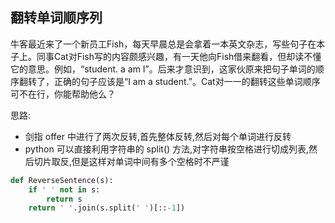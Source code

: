 ## 翻转单词顺序列

牛客最近来了一个新员工Fish，每天早晨总是会拿着一本英文杂志，写些句子在本子上。同事Cat对Fish写的内容颇感兴趣，有一天他向Fish借来翻看，但却读不懂它的意思。例如，“student. a am I”。后来才意识到，这家伙原来把句子单词的顺序翻转了，正确的句子应该是“I am a student.”。Cat对一一的翻转这些单词顺序可不在行，你能帮助他么？



思路:

* 剑指 offer 中进行了两次反转,首先整体反转,然后对每个单词进行反转
* python 可以直接利用字符串的 split() 方法,对字符串按空格进行切成列表,然后切片取反,但是这样对单词中间有多个空格时不严谨



```python
def ReverseSentence(s):
    if ' ' not in s:
        return s
    return ' '.join(s.split(' ')[::-1])
```





